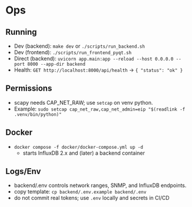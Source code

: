 # Ops

## Running

- Dev (backend): `make dev` or `./scripts/run_backend.sh`
- Dev (frontend): `./scripts/run_frontend_pyqt.sh`
- Direct (backend): `uvicorn app.main:app --reload --host 0.0.0.0 --port 8000 --app-dir backend`
- Health: `GET http://localhost:8000/api/health` → `{ "status": "ok" }`

## Permissions

- scapy needs CAP_NET_RAW; use `setcap` on venv python.
- Example: `sudo setcap cap_net_raw,cap_net_admin=eip "$(readlink -f .venv/bin/python)"`

## Docker

- `docker compose -f docker/docker-compose.yml up -d`
  - starts InfluxDB 2.x and (later) a backend container

## Logs/Env

- backend/.env controls network ranges, SNMP, and InfluxDB endpoints.
- copy template: `cp backend/.env.example backend/.env`
- do not commit real tokens; use `.env` locally and secrets in CI/CD
